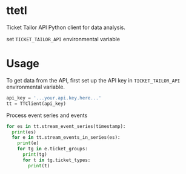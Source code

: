 # ttetl
Ticket Tailor API Python client for data analysis. 


set `TICKET_TAILOR_API` environmental variable

# Usage

To get data from the API, first set up the API key in `TICKET_TAILOR_API` environmental variable.

```python
api_key = '...your.api.key.here...'
tt = TTClient(api_key)
```

Process event series and events
```python
for es in tt.stream_event_series(timestamp):
  print(es)
  for e in tt.stream_events_in_series(es):
    print(e)
    for tg in e.ticket_groups:
      print(tg)
      for t in tg.ticket_types:
        print(t)
```